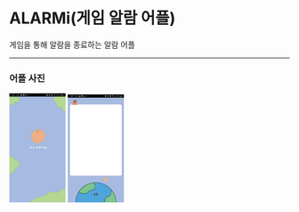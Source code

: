 # ALARMi(게임 알람 어플)
게임을 통해 알람을 종료하는 알람 어플

---
### 어플 사진
<img src = "./image/start.jpg" width="20%">
<img src = "./image/main.jpg" width="20%">
